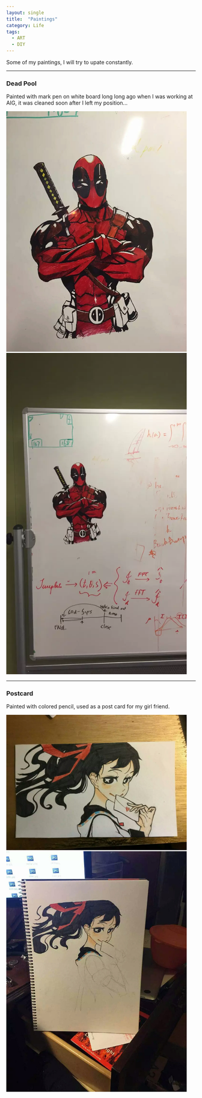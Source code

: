 ```yaml
---
layout: single
title:  "Paintings"
category: Life
tags:
  - ART
  - DIY
---
```


Some of my paintings, I will try to upate constantly.

---
### Dead Pool

Painted with mark pen on white board long long ago when I was working at AIG, it was cleaned soon after I left my position...

<img src="/assets/images/draw/mmexport1506658515289.jpg" width="480">

<img src="/assets/images/draw/1506658797117.webp" width="480">

---

### Postcard

Painted with colored pencil, used as a post card for my girl friend.

<img src="/assets/images/draw/mmexport1506658429176.jpg" width="480">

<img src="/assets/images/draw/mmexport1506658424675.jpg" width="480">

